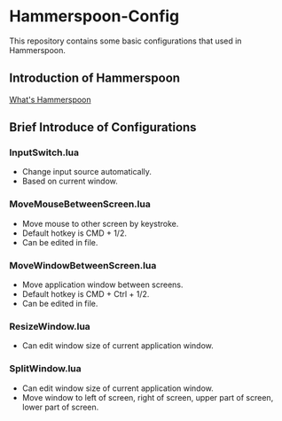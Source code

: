 # Hammerspoon-Config

This repository contains some basic configurations that used in Hammerspoon.


## Introduction of Hammerspoon

[What's Hammerspoon](https://www.hammerspoon.org)

## Brief Introduce of Configurations

### InputSwitch.lua

- Change input source automatically.
- Based on current window.

### MoveMouseBetweenScreen.lua

- Move mouse to other screen by keystroke.
- Default hotkey is CMD + 1/2.
- Can be edited in file.

### MoveWindowBetweenScreen.lua

- Move application window between screens.
- Default hotkey is CMD + Ctrl + 1/2.
- Can be edited in file.

### ResizeWindow.lua

- Can edit window size of current application window.

### SplitWindow.lua

- Can edit window size of current application window.
- Move window to left of screen, right of screen, upper part of screen, lower part of screen.
